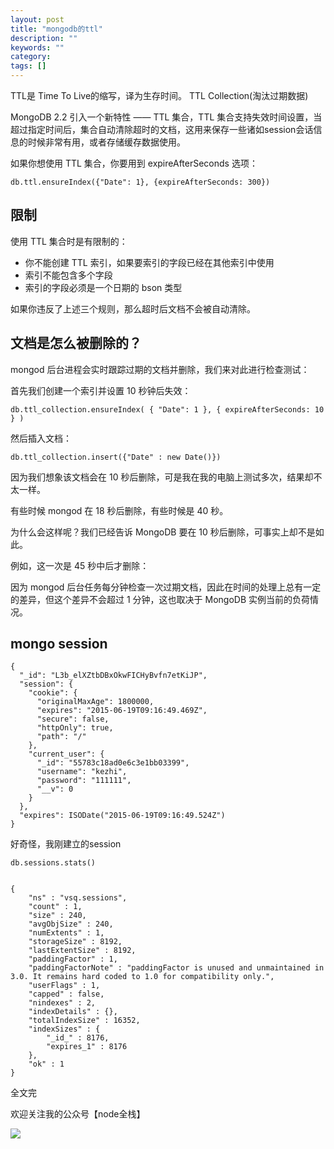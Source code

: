 ```yaml
---
layout: post
title: "mongodb的ttl"
description: ""
keywords: ""
category: 
tags: []
---
```



TTL是 Time To Live的缩写，译为生存时间。
TTL Collection(淘汰过期数据)


MongoDB 2.2 引入一个新特性 —— TTL 集合，TTL 集合支持失效时间设置，当超过指定时间后，集合自动清除超时的文档，这用来保存一些诸如session会话信息的时候非常有用，或者存储缓存数据使用。

如果你想使用 TTL 集合，你要用到 expireAfterSeconds 选项： 

    db.ttl.ensureIndex({"Date": 1}, {expireAfterSeconds: 300})
  
## 限制

使用 TTL 集合时是有限制的： 

- 你不能创建 TTL 索引，如果要索引的字段已经在其他索引中使用
- 索引不能包含多个字段
- 索引的字段必须是一个日期的 bson 类型

如果你违反了上述三个规则，那么超时后文档不会被自动清除。

## 文档是怎么被删除的？

mongod 后台进程会实时跟踪过期的文档并删除，我们来对此进行检查测试：

首先我们创建一个索引并设置 10 秒钟后失效：

    db.ttl_collection.ensureIndex( { "Date": 1 }, { expireAfterSeconds: 10 } )
    
然后插入文档：

    db.ttl_collection.insert({"Date" : new Date()})
    
因为我们想象该文档会在 10 秒后删除，可是我在我的电脑上测试多次，结果却不太一样。

有些时候 mongod 在 18 秒后删除，有些时候是 40 秒。

为什么会这样呢？我们已经告诉 MongoDB 要在 10 秒后删除，可事实上却不是如此。 

例如，这一次是 45 秒中后才删除： 

因为 mongod 后台任务每分钟检查一次过期文档，因此在时间的处理上总有一定的差异，但这个差异不会超过 1 分钟，这也取决于 MongoDB 实例当前的负荷情况。 

## mongo session

    {
      "_id": "L3b_elXZtbDBxOkwFICHyBvfn7etKiJP",
      "session": {
        "cookie": {
          "originalMaxAge": 1800000,
          "expires": "2015-06-19T09:16:49.469Z",
          "secure": false,
          "httpOnly": true,
          "path": "/"
        },
        "current_user": {
          "_id": "55783c18ad0e6c3e1bb03399",
          "username": "kezhi",
          "password": "111111",
          "__v": 0
        }
      },
      "expires": ISODate("2015-06-19T09:16:49.524Z")
    }

好奇怪，我刚建立的session


    db.sessions.stats()
    
    
    {
        "ns" : "vsq.sessions",
        "count" : 1,
        "size" : 240,
        "avgObjSize" : 240,
        "numExtents" : 1,
        "storageSize" : 8192,
        "lastExtentSize" : 8192,
        "paddingFactor" : 1,
        "paddingFactorNote" : "paddingFactor is unused and unmaintained in 3.0. It remains hard coded to 1.0 for compatibility only.",
        "userFlags" : 1,
        "capped" : false,
        "nindexes" : 2,
        "indexDetails" : {},
        "totalIndexSize" : 16352,
        "indexSizes" : {
            "_id_" : 8176,
            "expires_1" : 8176
        },
        "ok" : 1
    }
    
    



全文完

欢迎关注我的公众号【node全栈】

![](/img/node全栈-公众号.png)
